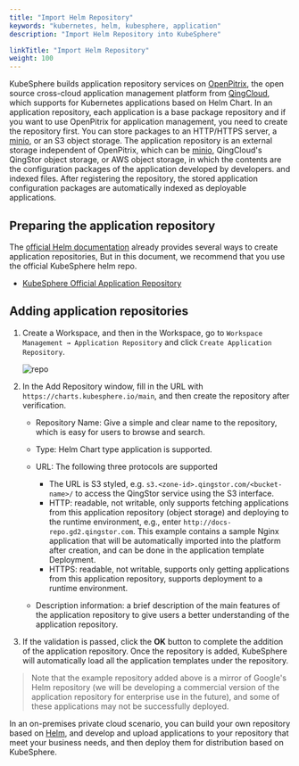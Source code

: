 ```yaml
---
title: "Import Helm Repository"
keywords: "kubernetes, helm, kubesphere, application"
description: "Import Helm Repository into KubeSphere"

linkTitle: "Import Helm Repository"
weight: 100
---
```


KubeSphere builds application repository services on [OpenPitrix](https://openpitrix.io), the open source cross-cloud application management platform from [QingCloud](https://www.qingcloud.com), which supports for Kubernetes applications based on Helm Chart. In an application repository, each application is a base package repository and if you want to use OpenPitrix for application management, you need to create the repository first. You can store packages to an HTTP/HTTPS server, a [minio](https://docs.min.io/), or an S3 object storage. The application repository is an external storage independent of OpenPitrix, which can be [minio](https://docs.min.io/), QingCloud's QingStor object storage, or AWS object storage, in which the contents are the configuration packages of the application developed by developers. and indexed files. After registering the repository, the stored application configuration packages are automatically indexed as deployable applications.

## Preparing the application repository

The [official Helm documentation](https://helm.sh/docs/topics/chart_repository/#hosting-chart-repositories) already provides several ways to create application repositories, But in this document, we recommend that you use the official KubeSphere helm repo.

- [KubeSphere Official Application Repository](https://charts.kubesphere.io/)

## Adding application repositories

1. Create a Workspace, and then in the Workspace, go to `Workspace Management → Application Repository` and click `Create Application Repository`.

    ![repo](https://pek3b.qingstor.com/kubesphere-docs/png/20191025004747.png)

2. In the Add Repository window, fill in the URL with `https://charts.kubesphere.io/main`, and then create the repository after verification.

    - Repository Name: Give a simple and clear name to the repository, which is easy for users to browse and search.
    - Type: Helm Chart type application is supported.
    - URL: The following three protocols are supported
        - The URL is S3 styled, e.g. `s3.<zone-id>.qingstor.com/<bucket-name>/` to access the QingStor service using the S3 interface.
        - HTTP: readable, not writable, only supports fetching applications from this application repository (object storage) and deploying to the runtime environment, e.g., enter `http://docs-repo.gd2.qingstor.com`. This example contains a sample Nginx application that will be automatically imported into the platform after creation, and can be done in the application template Deployment.
        - HTTPS: readable, not writable, supports only getting applications from this application repository, supports deployment to a runtime environment.

    - Description information: a brief description of the main features of the application repository to give users a better understanding of the application repository.

3. If the validation is passed, click the **OK** button to complete the addition of the application repository. Once the repository is added, KubeSphere will automatically load all the application templates under the repository.

> Note that the example repository added above is a mirror of Google's Helm repository (we will be developing a commercial version of the application repository for enterprise use in the future), and some of these applications may not be successfully deployed.

In an on-premises private cloud scenario, you can build your own repository based on [Helm](https://helm.sh), and develop and upload applications to your repository that meet your business needs, and then deploy them for distribution based on KubeSphere.
